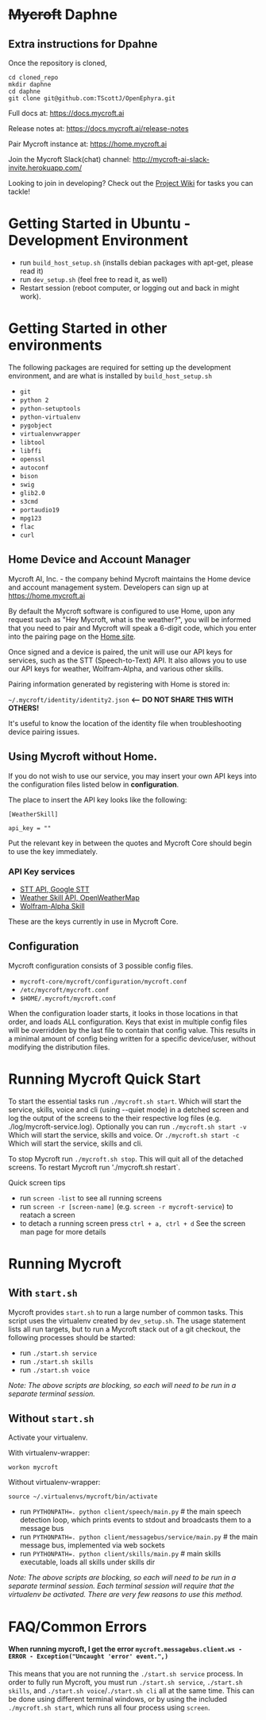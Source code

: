 ~~Mycroft~~ Daphne
==========

Extra instructions for Dpahne
----------

Once the repository is cloned,

```
cd cloned_repo
mkdir daphne
cd daphne
git clone git@github.com:TScottJ/OpenEphyra.git
```

Full docs at: https://docs.mycroft.ai

Release notes at: https://docs.mycroft.ai/release-notes

Pair Mycroft instance at: https://home.mycroft.ai

Join the Mycroft Slack(chat) channel: http://mycroft-ai-slack-invite.herokuapp.com/

Looking to join in developing?  Check out the [Project Wiki](../../wiki/Home) for tasks you can tackle!

# Getting Started in Ubuntu - Development Environment
- run `build_host_setup.sh` (installs debian packages with apt-get, please read it) 
- run `dev_setup.sh` (feel free to read it, as well)
- Restart session (reboot computer, or logging out and back in might work).

# Getting Started in other environments

The following packages are required for setting up the development environment,
 and are what is installed by `build_host_setup.sh`

 - `git`
 - `python 2`
 - `python-setuptools`
 - `python-virtualenv`
 - `pygobject`
 - `virtualenvwrapper`
 - `libtool`
 - `libffi`
 - `openssl`
 - `autoconf`
 - `bison`
 - `swig`
 - `glib2.0`
 - `s3cmd`
 - `portaudio19`
 - `mpg123`
 - `flac`
 - `curl`

## Home Device and Account Manager
Mycroft AI, Inc. - the company behind Mycroft maintains the Home device and account management system. Developers can sign up at https://home.mycroft.ai

By default the Mycroft software is configured to use Home, upon any request such as "Hey Mycroft, what is the weather?", you will be informed that you need to pair and Mycroft will speak a 6-digit code, which you enter into the pairing page on the [Home site](https://home.mycroft.ai).

Once signed and a device is paired, the unit will use our API keys for services, such as the STT (Speech-to-Text) API. It also allows you to use our API keys for weather, Wolfram-Alpha, and various other skills.

Pairing information generated by registering with Home is stored in:

`~/.mycroft/identity/identity2.json` <b><-- DO NOT SHARE THIS WITH OTHERS!</b>

It's useful to know the location of the identity file when troubleshooting device pairing issues.

## Using Mycroft without Home.
If you do not wish to use our service, you may insert your own API keys into the configuration files listed below in <b>configuration</b>.

The place to insert the API key looks like the following:

`[WeatherSkill]`

`api_key = ""`

Put the relevant key in between the quotes and Mycroft Core should begin to use the key immediately.

### API Key services

- [STT API, Google STT](http://www.chromium.org/developers/how-tos/api-keys)
- [Weather Skill API, OpenWeatherMap](http://openweathermap.org/api)
- [Wolfram-Alpha Skill](http://products.wolframalpha.com/api/)

These are the keys currently in use in Mycroft Core.

## Configuration
Mycroft configuration consists of 3 possible config files.
- `mycroft-core/mycroft/configuration/mycroft.conf`
- `/etc/mycroft/mycroft.conf`
- `$HOME/.mycroft/mycroft.conf`

When the configuration loader starts, it looks in those locations in that order, and loads ALL configuration. Keys that exist in multiple config files will be overridden by the last file to contain that config value. This results in a minimal amount of config being written for a specific device/user, without modifying the distribution files.

# Running Mycroft Quick Start
To start the essential tasks run `./mycroft.sh start`. Which will start the service, skills, voice and cli (using --quiet mode) in a detched screen and log the output of the screens to the their respective log files (e.g. ./log/mycroft-service.log).
Optionally you can run `./mycroft.sh start -v` Which will start the service, skills and voice. Or `./mycroft.sh start -c` Which will start the service, skills and cli.

To stop Mycroft run `./mycroft.sh stop`. This will quit all of the detached screens.
To restart Mycroft run './mycroft.sh restart`.

Quick screen tips
- run `screen -list` to see all running screens
- run `screen -r [screen-name]` (e.g. `screen -r mycroft-service`) to reatach a screen
- to detach a running screen press `ctrl + a, ctrl + d`
See the screen man page for more details 

# Running Mycroft
## With `start.sh`
Mycroft provides `start.sh` to run a large number of common tasks. This script uses the virtualenv created by `dev_setup.sh`. The usage statement lists all run targets, but to run a Mycroft stack out of a git checkout, the following processes should be started:

- run `./start.sh service`
- run `./start.sh skills`
- run `./start.sh voice`

*Note: The above scripts are blocking, so each will need to be run in a separate terminal session.*

## Without `start.sh`

Activate your virtualenv.

With virtualenv-wrapper:
```
workon mycroft
```

Without virtualenv-wrapper:
```
source ~/.virtualenvs/mycroft/bin/activate
```


- run `PYTHONPATH=. python client/speech/main.py` # the main speech detection loop, which prints events to stdout and broadcasts them to a message bus
- run `PYTHONPATH=. python client/messagebus/service/main.py` # the main message bus, implemented via web sockets
- run `PYTHONPATH=. python client/skills/main.py` # main skills executable, loads all skills under skills dir

*Note: The above scripts are blocking, so each will need to be run in a separate terminal session. Each terminal session will require that the virtualenv be activated. There are very few reasons to use this method.*

# FAQ/Common Errors

#### When running mycroft, I get the error `mycroft.messagebus.client.ws - ERROR - Exception("Uncaught 'error' event.",)`

This means that you are not running the `./start.sh service` process. In order to fully run Mycroft, you must run `./start.sh service`, `./start.sh skills`, and `./start.sh voice`/`./start.sh cli` all at the same time. This can be done using different terminal windows, or by using the included `./mycroft.sh start`, which runs all four process using `screen`.
